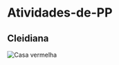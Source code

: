 # Atividades-de-PP

## Cleidiana 

![Casa vermelha](https://media.istockphoto.com/id/155666671/pt/vetorial/ilustra%C3%A7%C3%A3o-vetorial-de-%C3%ADcone-de-casa-vermelha.jpg)
